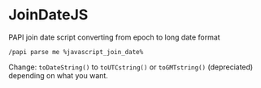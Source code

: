 # JoinDateJS
PAPI join date script converting from epoch to long date format

`
/papi parse me %javascript_join_date%
`

Change: `toDateString()` to `toUTCstring()` or `toGMTstring()` (depreciated) depending on what you want.
